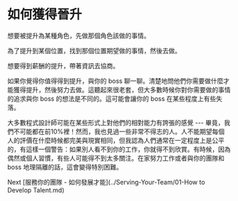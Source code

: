 # 如何獲得晉升
[//]: # (Version:1.0.0)
想要被提升為某種角色，先做那個角色該做的事情。

為了提升到某個位置，找到那個位置期望做的事情，然後去做。

想要得到薪酬的提升，帶著資訊去協商。

如果你覺得你值得得到提升，與你的 boss 聊一聊。清楚地問他們你需要做什麼才能獲得提升，然後努力去做。這聽起來很老套，但大多數時候你對你需要做的事情的追求與你 boss 的想法是不同的。這可能會讓你的 boss 在某些程度上有些失落。

大多數程式設計師可能在某些形式上對他們的相對能力有誇張的感覺 --- 畢竟，我們不可能都在前10%裡！然而，我也見過一些非常不得志的人。人不能期望每個人的評價在什麼時候都完美與現實相同，但我認為人們通常在一定程度上是公平的，有這樣一個警告：如果別人看不到你的工作，你就得不到欣賞。有時候，因為偶然或個人習慣，有些人可能得不到太多關注。在家努力工作或者與你的團隊和 boss 地理隔離的話，這會變得特別困難。

Next [服務你的團隊 - 如何發展才能](../Serving-Your-Team/01-How to Develop Talent.md)
